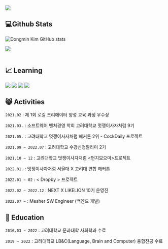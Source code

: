 <img src="https://capsule-render.vercel.app/api?type=waving&color=0:000000,100:c0c0c0&height=200&section=header&text=toto9602's%20Github%20Page&fontSize=60&fontColor=ffffff&fontAlignY=38&animation=twinkling" />

## :computer:Github Stats
![Dongmin Kim GitHub stats](https://github-readme-stats.vercel.app/api?username=toto9602&theme=great-gatsby&show_icons=true)

<img src="https://github-readme-stats.vercel.app/api/top-langs/?username=toto9602&layout=compact"><br><br>

## :chart_with_upwards_trend: Learning

 <img src="https://img.shields.io/badge/typescript-3178C6?style=for-the-badge&logo=typescript&logoColor=white">  <img src="https://img.shields.io/badge/nestjs-E0234E?style=for-the-badge&logo=nestjs&logoColor=white">
 <img src="https://img.shields.io/badge/java-007396?style=for-the-badge&logo=java&logoColor=white"> 
 <img src="https://img.shields.io/badge/spring-6DB33F?style=for-the-badge&logo=spring&logoColor=white"> 
## :smile_cat: Activities

`2021.02` : 제 1회 로컬 크리에이터 양성 교육 과정 우수상

`2021.03.` : 소프트웨어 벤처경영 학회 고려대학교 멋쟁이사자처럼 9기

`2021.05.` : 고려대학교 멋쟁이사자처럼 해커톤 2위 - CockDaily 프로젝트

`2021.09 ~ 2022.07` : 고려대학교 수강신청알리미 2기

`2021.10 ~ 12` : 고려대학교 멋쟁이사자처럼 <먼지모으미>프로젝트

`2022.01.` : 멋쟁이사자처럼 서울대 X 고려대 연합 해커톤

`2022.01 ~ 02` : < Dropby > 프로젝트

`2022.02 ~ 2022.12` : NEXT X LIKELION 10기 운영진

`2022.07 ~` : Mesher SW Engineer (백엔드 개발)

## :notebook_with_decorative_cover: Education

`2016.03 ~ 2022` : 고려대학교 문과대학 사회학과 수료

`2019 ~ 2022` : 고려대학교 LB&C(Language, Brain and Computer) 융합전공 수료
<!--
**toto9602/toto9602** is a ✨ _special_ ✨ repository because its `README.md` (this file) appears on your GitHub profile.

Here are some ideas to get you started:

- 🔭 I’m currently working on ...
- 🌱 I’m currently learning ...
- 👯 I’m looking to collaborate on ...
- 🤔 I’m looking for help with ...
- 💬 Ask me about ...
- 📫 How to reach me: ...
- 😄 Pronouns: ...
- ⚡ Fun fact: ...
-->
